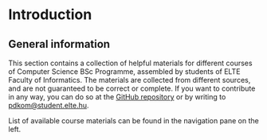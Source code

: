 # Introduction

## General information

This section contains a collection of helpful materials for different courses of Computer Science BSc Programme, assembled by students of ELTE Faculty of Informatics. The materials are collected from different sources, and are not guaranteed to be correct or complete. If you want to contribute in any way, you can do so at the [GitHub repository](https://github.com/codeapples/treasure-box) or by writing to pdkom@student.elte.hu.

List of available course materials can be found in the navigation pane on the left.
